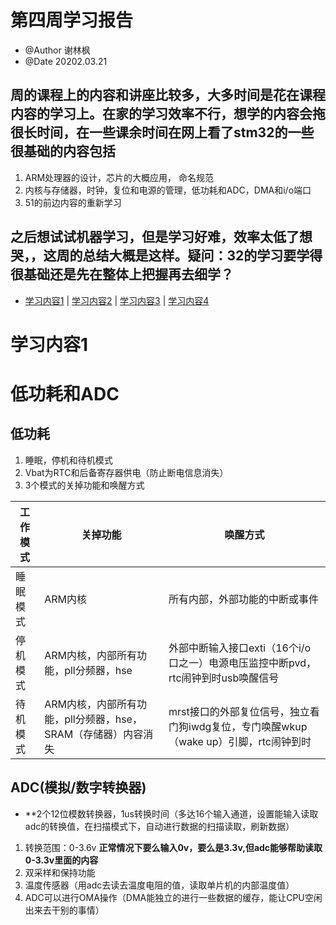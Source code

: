 # 第四周学习报告
* @Author 谢林枫
* @Date 20202.03.21
## 周的课程上的内容和讲座比较多，大多时间是花在课程内容的学习上。在家的学习效率不行，想学的内容会拖很长时间，在一些课余时间在网上看了stm32的一些很基础的内容包括
1. ARM处理器的设计，芯片的大概应用， 命名规范
2. 内核与存储器，时钟，复位和电源的管理，低功耗和ADC，DMA和i/o端口
3. 51的前边内容的重新学习
## 之后想试试机器学习，但是学习好难，效率太低了想哭，，这周的总结大概是这样。疑问：32的学习要学得很基础还是先在整体上把握再去细学？


* [学习内容1](#1) | [学习内容2](#2) | [学习内容3](#3) | [学习内容4](#4)
# <a id='1'>学习内容1</a>
# 低功耗和ADC
## 低功耗
1. 睡眠，停机和待机模式
2. Vbat为RTC和后备寄存器供电（防止断电信息消失）
3. 3个模式的关掉功能和唤醒方式

| 工作模式 | 关掉功能 | 唤醒方式 | 
| ------ | ------ | ------ |
| 睡眠模式 | ARM内核 | 所有内部，外部功能的中断或事件 | 
| 停机模式 | ARM内核，内部所有功能，pll分频器，hse | 外部中断输入接口exti（16个i/o口之一）电源电压监控中断pvd，rtc闹钟到时usb唤醒信号 |
| 待机模式 | ARM内核，内部所有功能，pll分频器，hse，SRAM（存储器）内容消失 | mrst接口的外部复位信号，独立看门狗iwdg复位，专门唤醒wkup（wake up）引脚，rtc闹钟到时 |
## ADC(模拟/数字转换器)
* **2个12位模数转换器，1us转换时间（多达16个输入通道，设置能输入读取adc的转换值，在扫描模式下，自动进行数据的扫描读取，刷新数据）
1. 转换范围：0-3.6v **正常情况下要么输入0v，要么是3.3v,但adc能够帮助读取0-3.3v里面的内容**
2. 双采样和保持功能
3. 温度传感器（用adc去读去温度电阻的值，读取单片机的内部温度值）
4. ADC可以进行OMA操作（DMA能独立的进行一些数据的缓存，能让CPU空闲出来去干别的事情）
   
